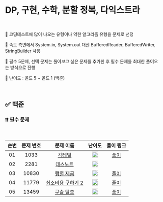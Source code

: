 # DP, 구현, 수학, 분할 정복, 다익스트라

<br/>

📌 코딩테스트에 많이 나오는 유형이나 약한 알고리즘 유형을 문제로 선정

📌 속도 측면에서 System.in, System.out 대신 BufferedReader, BufferedWriter, StringBuilder 사용

📌 필수 5문제, 선택 문제는 풀어보고 싶은 문제를 추가한 후 필수 문제를 최대한 풀어오는 방식으로 진행

📌 난이도 : 골드 5 ~ 골드 1 (백준)

<br/>

## ✅ 백준

### ❗❗ 필수 문제

<br/>

순번 | 문제 번호 | 문제 이름 | 난이도 | 풀이 링크
:---: | :---: | :---: | :---: | :---: 
01 | 1033 | [칵테일](https://www.acmicpc.net/problem/1033) | <img src="https://static.solved.ac/tier_small/14.svg" width=20px> | [풀이](https://github.com/psj98/Java_Study_Coding_18/blob/main/study/src/study_230531/problemset/boj_1033.java)
02 | 2281 | [데스노트](https://www.acmicpc.net/problem/2281) | <img src="https://static.solved.ac/tier_small/13.svg" width=20px> | []()
03 | 10830 | [행렬 제곱](https://www.acmicpc.net/problem/10830) | <img src="https://static.solved.ac/tier_small/12.svg" width=20px> | [풀이](https://github.com/psj98/Java_Study_Coding_18/blob/main/study/src/study_230531/problemset/boj_10830.java)
04 | 11779 | [최소비용 구하기 2](https://www.acmicpc.net/problem/11779) | <img src="https://static.solved.ac/tier_small/13.svg" width=20px> | [풀이](https://github.com/psj98/Java_Study_Coding_18/blob/main/study/src/study_230531/problemset/boj_11779.java)
05 | 13459 | [구슬 탈출](https://www.acmicpc.net/problem/13459) | <img src="https://static.solved.ac/tier_small/15.svg" width=20px> | [풀이](https://github.com/psj98/Java_Study_Coding_18/blob/main/study/src/study_230531/problemset/boj_13459.java)
